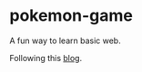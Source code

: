 # pokemon-game

A fun way to learn basic web.

Following this [blog](https://dev.to/jamesqquick/build-a-pokedex-with-vanilla-javascript-358m).